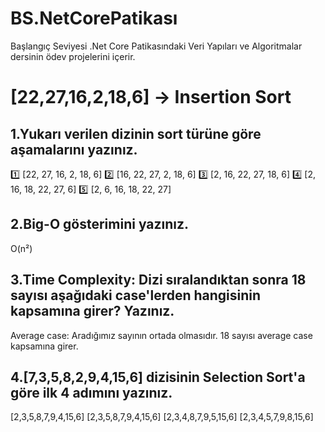 # BS.NetCorePatikası
Başlangıç Seviyesi .Net Core Patikasındaki Veri Yapıları ve Algoritmalar dersinin ödev projelerini içerir.


# [22,27,16,2,18,6] -> Insertion Sort

## 1.Yukarı verilen dizinin sort türüne göre aşamalarını yazınız.
1️⃣ [22, 27, 16, 2, 18, 6]
2️⃣ [16, 22, 27, 2, 18, 6]
3️⃣ [2, 16, 22, 27, 18, 6]
4️⃣ [2, 16, 18, 22, 27, 6]
5️⃣ [2, 6, 16, 18, 22, 27]

## 2.Big-O gösterimini yazınız.
O(n²)

## 3.Time Complexity: Dizi sıralandıktan sonra 18 sayısı aşağıdaki case'lerden hangisinin kapsamına girer? Yazınız.
Average case: Aradığımız sayının ortada olmasıdır. 18 sayısı average case kapsamına girer.

## 4.[7,3,5,8,2,9,4,15,6] dizisinin Selection Sort'a göre ilk 4 adımını yazınız.

[2,3,5,8,7,9,4,15,6] 
[2,3,5,8,7,9,4,15,6] 
[2,3,4,8,7,9,5,15,6] 
[2,3,4,5,7,9,8,15,6] 





